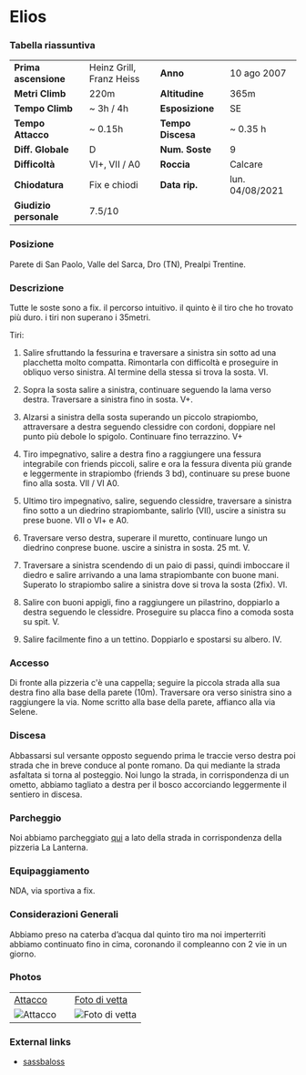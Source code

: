 Elios
===

### Tabella riassuntiva

|  	                            | 	  	                    |   				        | 	  		            | 
|-------------------------------|-------------------------- |---------------------------|-----------------------|
|**Prima ascensione** 		    | Heinz Grill, Franz Heiss  | **Anno**                  | 10 ago 2007           |
|**Metri Climb**		        |	220m	                | **Altitudine** 		    | 365m      	        |       
|**Tempo Climb**		        |   ~ 3h / 4h               | **Esposizione**		    |    SE       	        |
|**Tempo Attacco**		        |	~ 0.15h                 | **Tempo Discesa**		    | ~ 0.35 h              |
|**Diff. Globale**              |       D     	            | **Num. Soste**            |	9	      	        |
|**Difficoltà**		            | VI+, VII / A0    	        | **Roccia**		        | Calcare	            |
|**Chiodatura**		            |  Fix e chiodi             | **Data rip.**			    | lun. 04/08/2021       |
|**Giudizio personale**         |    7.5/10                 |                           |                       |


### Posizione
Parete di San Paolo, Valle del Sarca, Dro (TN), Prealpi Trentine.

### Descrizione
Tutte le soste sono a fix. il percorso intuitivo. il quinto è il tiro che ho trovato più duro. i tiri non superano i 35metri.

Tiri: 
1. Salire sfruttando la fessurina e traversare a sinistra sin sotto ad una placchetta molto compatta. Rimontarla con difficoltà e proseguire in obliquo verso sinistra. Al termine della stessa si trova la sosta. VI.

2. Sopra la sosta salire a sinistra, continuare seguendo la lama verso destra. Traversare a sinistra fino in sosta. V+.

3. Alzarsi a sinistra della sosta superando un piccolo strapiombo, attraversare a destra seguendo clessidre con cordoni, doppiare nel punto più debole lo spigolo. Continuare fino terrazzino. V+

4. Tiro impegnativo, salire a destra fino a raggiungere una fessura integrabile con friends piccoli, salire e ora la fessura diventa più grande e leggermente in strapiombo (friends 3 bd), continuare su prese buone fino alla sosta. VII / VI A0.

5. Ultimo tiro impegnativo, salire, seguendo clessidre, traversare a sinistra fino sotto a un diedrino strapiombante, salirlo (VII), uscire a sinistra su prese buone. VII o VI+ e A0.

6. Traversare verso destra, superare il muretto, continuare lungo un diedrino conprese buone. uscire a sinistra in sosta. 25 mt. V.

7. Traversare a sinistra scendendo di un paio di passi, quindi imboccare il diedro e salire arrivando a una lama strapiombante con buone mani. Superato lo strapiombo salire a sinistra dove si trova la sosta (2fix). VI.

8. Salire con buoni appigli, fino a raggiungere un pilastrino, doppiarlo a destra seguendo le clessidre. Proseguire su placca fino a comoda sosta su spit. V.

9. Salire facilmente fino a un tettino. Doppiarlo e spostarsi su albero. IV.

### Accesso
Di fronte alla pizzeria c'è una cappella; seguire la piccola strada alla sua destra fino alla base della parete (10m). Traversare ora verso sinistra sino a raggiungere la via. Nome scritto alla base della parete, affianco alla via Selene.

### Discesa
Abbassarsi sul versante opposto seguendo prima le traccie verso destra poi strada che in breve conduce al ponte romano. Da qui mediante la strada asfaltata si torna al posteggio. Noi lungo la strada, in corrispondenza di un ometto, abbiamo tagliato a destra per il bosco accorciando leggermente il sentiero in discesa.

### Parcheggio
Noi abbiamo parcheggiato [qui](https://goo.gl/maps/XJY8Ey59dzF6btUMA) a lato della strada in corrispondenza della pizzeria La Lanterna.

### Equipaggiamento
NDA, via sportiva a fix.

### Considerazioni Generali
Abbiamo preso na caterba d’acqua dal quinto tiro ma noi imperterriti abbiamo continuato fino in cima, coronando il compleanno con 2 vie in un giorno.

### Photos

|                                |                           |                            |
|:-------------------------------|:--------------------------|:---------------------------|
| [Attacco](https://bit.ly/3gCFsvD)   |    |   [Foto di vetta](https://bit.ly/38dNjLJ)  | 
| ![Attacco](https://bit.ly/38iuU02)   |    |  ![Foto di vetta](https://bit.ly/38fI2mF)  |


### External links
- [sassbaloss](https://www.sassbaloss.com/pagine/uscite/sanpaolo22/sanpaolo22.htm) 
